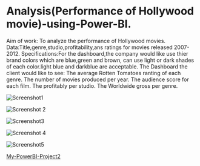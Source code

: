 # Analysis(Performance of Hollywood movie)-using-Power-BI.


Aim of work: To analyze the performance of Hollywood movies.
Data:Title,genre,studio,profitability,ans ratings for movies released 2007-2012.
Specifications:For the dashboard,the company would like use thier brand colors which are blue,green and brown, can use light or dark shades of each color.light blue and darkblue are acceptable.
The Dashboard the client would like to see:
The average Rotten Tomatoes ranting of each genre.
The number of movies produced per year.
The audience score for each film.
The profitably per studio.
The Worldwide gross per genre.


 



![Screenshot1](https://user-images.githubusercontent.com/129103686/231909911-cc7620bb-ad11-473c-a638-1596f5c4343e.png)


![Screenshot 2](https://user-images.githubusercontent.com/129103686/231909920-8d6d6c9f-b115-467f-8d44-8b313df2a4e7.png)



![Screenshot3](https://user-images.githubusercontent.com/129103686/231909928-b24641f3-fa4b-40dd-87c1-95e93e141c8d.png)



![Screenshot 4](https://user-images.githubusercontent.com/129103686/231909941-93e5aea9-7c40-4d20-891d-2a9b58ff8ecf.png)



![Screenshot5](https://user-images.githubusercontent.com/129103686/231909946-2ddb3c70-cced-4143-b8a1-6d9a686a9833.png)

[My-PowerBI-Project2](https://app.powerbi.com/groups/me/reports/ce393361-99d3-4cac-a88e-923c5f6057c1/ReportSection)

